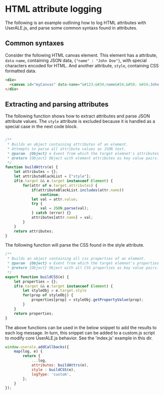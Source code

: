 <!--
    Licensed to the Apache Software Foundation (ASF) under one
    or more contributor license agreements.  See the NOTICE file
    distributed with this work for additional information
    regarding copyright ownership.  The ASF licenses this file
    to you under the Apache License, Version 2.0 (the
    "License"); you may not use this file except in compliance
    with the License.  You may obtain a copy of the License at

      http://www.apache.org/licenses/LICENSE-2.0

    Unless required by applicable law or agreed to in writing,
    software distributed under the License is distributed on an
    "AS IS" BASIS, WITHOUT WARRANTIES OR CONDITIONS OF ANY
    KIND, either express or implied.  See the License for the
    specific language governing permissions and limitations
    under the License.
-->
# HTML attribute logging

The following is an example outlining how to log HTML attributes with UserALE.js, and parse some common syntaxs found in attributes.

## Common syntaxes

Consider the following HTML canvas element. This element has a attribute, `data-name`, containing JSON data, `{"name" : "John Doe"}`, with special characters encoded for HTML. And another attribute, `style`, containing CSS formatted data.

```html
<div>
  <canvas id="myCanvas" data-name="&#123;&#34;name&#34;&#58; &#34;John Doe&#34;&#125;" width="200" height="100" style="border:1px solid #000000;"></canvas>
</div>
```

## Extracting and parsing attributes

The following function shows how to extract attributes and parse JSON attribute values. The `style` attribute is excluded because it is handled as a special case in the next code block.

```js

/**
 * Builds an object containing attributes of an element.
 * Attempts to parse all attribute values as JSON text.
 * @param  {Object} e Event from which the target elemnet's attributes should be extracted from.
 * @return {Object} Object with element attributes as key value pairs.
 */
function buildAttrs(e) {
    let attributes = {};
    let attributeBlackList = ["style"];
    if(e.target && e.target instanceof Element) {
        for(attr of e.target.attributes) {
            if(attributeBlackList.includes(attr.name))
                continue;
            let val = attr.value;
            try {
                val = JSON.parse(val);
            } catch (error) {}
            attributes[attr.name] = val;
        }
    }
    return attributes;
}
```

The following function will parse the CSS found in the style attribute.

```js
/**
 * Builds an object containing all css properties of an element.
 * @param  {Object} e Event from which the target elemnet's properties should be extracted from.
 * @return {Object} Object with all CSS properties as key value pairs.
 */
export function buildCSS(e) {
    let properties = {};
    if(e.target && e.target instanceof Element) {
        let styleObj = e.target.style
        for(prop of styleObj) {
            properties[prop] = styleObj.getPropertyValue(prop);
        }
    }
    return properties;
}
```
The above functions can be used in the below snippet to add the results to each log message. In turn, this snippet can be added to a custom.js script to modify core UserALE.js behavior. See the 'index.js' example in this dir. 

```js
window.userale.addCallbacks({
    map(log, e) {
        return {
            ...log,
            attributes: buildAttrs(e),
            style : buildCSS(e),
            logType: 'custom',
        };
    }
});
```